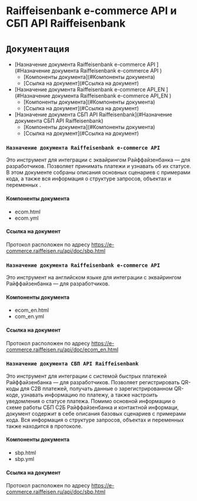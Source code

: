 # Raiffeisenbank e-commerce API и СБП API Raiffeisenbank 
#  `Документация`
* [Назначение документа Raiffeisenbank e-commerce API ](#Назначение документа Raiffeisenbank e-commerce API )
    * [Компоненты документа](#Компоненты документа)
    * [Ссылка на документ](#Ссылка на документ)
* [Назначение документа Raiffeisenbank e-commerce API_EN ](#Назначение документа Raiffeisenbank e-commerce API_EN )
    * [Компоненты документа](#Компоненты документа)
    * [Ссылка на документ](#Ссылка на документ)
* [Назначение документа СБП API Raiffeisenbank](#Назначение документа СБП API Raiffeisenbank)
    * [Компоненты документа](#Компоненты документа)
    * [Ссылка на документ](#Ссылка на документ)
### `Назначение документа Raiffeisenbank e-commerce API`    
Это инструмент для интеграции с эквайрингом Райффайзенбанка — для разработчиков. Позволяет принимать платежи и узнавать об их статусе. В этом документе собраны описания основных сценариев с примерами кода, а также вся информация о структуре запросов, объектах и переменных .
#### Компоненты документа
   * ecom.html
   * ecom.yml
#### Ссылка на документ
Протокол расположен по адресу https://e-commerce.raiffeisen.ru/api/doc/sbp.html

### `Назначение документа Raiffeisenbank e-commerce API`
Это инструмент на английском языке для интеграции с эквайрингом Райффайзенбанка — для разработчиков.
#### Компоненты документа
   * ecom_en.html
   * com_en.yml
#### Ссылка на документ
Протокол расположен по адресу https://e-commerce.raiffeisen.ru/api/doc/ecom_en.html

### `Назначение документа СБП API Raiffeisenbank` 
Это инструмент для интеграции с системой быстрых платежей Райффайзенбанка — для разработчиков. Позволяет регистрировать QR-коды для C2B платежей, получать данные о зарегистрированном  QR-коде, узнавать информацию по платежу, а также настроить уведомления о статусе платежа. Помимо основной информации о схеме работы СБП С2Б Райффайзенбанка и контактной информаци, документ содержит в себе описания базовых сценариев с примерами кода. Вся информация о структуре запросов, объектах и переменных также находится в протоколе.
#### Компоненты документа
   * sbp.html
   * sbp.yml
#### Ссылка на документ
Протокол расположен по адресу https://e-commerce.raiffeisen.ru/api/doc/sbp.html
